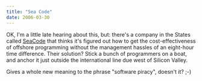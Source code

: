 ```yaml
---
title: "Sea Code"
date: 2006-03-30
---
```

<p>OK, I'm a little late hearing about this, but: there's a company in the States called <a href="http://www.sea-code.com/">SeaCode</a> that thinks it's figured out how to get the cost-effectiveness of offshore programming without the management hassles of an eight-hour time difference.  Their solution?  Stick a bunch of programmers on a boat, and anchor it just outside the international line due west of Silicon Valley.</p>

<p>Gives a whole new meaning to the phrase "software piracy", doesn't it? ;-)</p>
